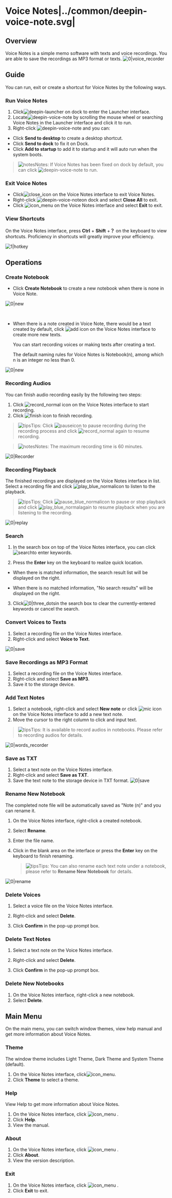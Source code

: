 # Voice Notes|../common/deepin-voice-note.svg|

## Overview

Voice Notes is a simple memo software with texts and voice recordings. You are able to save the recordings as MP3 format or texts. ![0|voice_recorder](jpg/main.png)


## Guide

You can run, exit or create a shortcut for Voice Notes by the following ways.

### Run Voice Notes

1.  Click![deepin-launcher](icon/deepin-launcher.svg) on dock to enter the Launcher interface.
2.  Locate![deepin-voice-note](icon/deepin-voice-note.svg) by scrolling the mouse wheel or searching Voice Notes in the Launcher interface and click it to run.
3.  Right-click ![deepin-voice-note](icon/deepin-voice-note.svg) and you can:

   - Click **Send to desktop** to create a desktop shortcut.
   - Click **Send to dock** to fix it on Dock.
   - Click **Add to startup** to add it to startup and it will auto run when the system boots.

> ![notes](icon/notes.svg)Notes: If Voice Notes has been fixed on dock by default, you can click  ![deepin-voice-note](icon/deepin-voice-note.svg) to run.

### Exit Voice Notes

- Click![close_icon](icon/close_icon.svg) on the Voice Notes interface to exit Voice Notes.
- Right-click ![deepin-voice-note](icon/deepin-voice-note.svg)on dock and select **Close All** to exit.
- Click ![icon_menu](icon/icon_menu.svg) on the Voice Notes interface and select  **Exit** to exit.

### View Shortcuts

On the Voice Notes interface, press  **Ctrl** + **Shift** +**？** on the keyboard to view shortcuts. Proficiency in shortcuts will greatly improve your efficiency.

 ![1|hotkey](jpg/hotkey.png)

## Operations

### Create Notebook

- Click **Create Notebook** to create a new notebook when there is none in Voice Note.

![0|new](jpg/create.png)

&nbsp;&nbsp;&nbsp;&nbsp;&nbsp;&nbsp;&nbsp;&nbsp;&nbsp;&nbsp;&nbsp;&nbsp;&nbsp;

- When there is a note created in Voice Note, there would be a text created by default, click ![add](icon/circlebutton_add2.svg) icon on the Voice Notes interface to create more new texts.

  You can start recording voices or making texts after creating a text.
  
  The default naming rules for Voice Notes is Notebook(n), among which n is an integer no less than 0.

![0|new](jpg/create1.png)


### Recording Audios

You can finish audio recording easily by the following two steps:

1. Click ![record_normal](icon/record_normal.svg) icon on the Voice Notes interface to start recording.
2.  Click ![finish](icon/finish_normal.svg) icon to finish recording.

> ![tips](icon/tips.svg)Tips: Click ![pause](icon/pause_red_normal.svg)icon to pause recording during the recording process and click  ![record_normal](icon/record_normal.svg) again to resume recording.

> ![notes](icon/notes.svg)Notes: The maximum recording time is 60 minutes.

![0|Recorder](jpg/recorder2.png)

### Recording Playback

The finished recordings are displayed on the Voice Notes interface in list. Select a recording file and click ![play_blue_normal](icon/play_blue_normal.svg)icon to listen to the playback.

> ![tips](icon/tips.svg)Tips: Click ![pause_blue_normal](icon/pause_blue_normal.svg)icon to pause or stop playback and click ![play_blue_normal](icon/play_blue_normal.svg)again to resume playback when you are listening to the recording.

![0|replay](jpg/replay.png)


### Search

1. In the search box on top of the Voice Notes interface, you can click![search](icon/search.svg)to enter keywords.

2.  Press the **Enter** key on the keyboard to realize quick location.

   - When there is matched information, the search result list will be displayed on the right.

   - When there is no matched information, "No search results" will be displayed on the right.

3.  Click![0|three_dots](icon/close_normal-2.svg)in the search box  to clear the currently-entered keywords or cancel the search. 


### Convert Voices to Texts

1. Select a recording file on the Voice Notes interface.
2. Right-click and select **Voice to Text**.

![0|save](jpg/toVoice.jpg)


### Save Recordings as MP3 Format

1.   Select a recording file on the Voice Notes interface.
2.   Right-click and select **Save as MP3**.
3.   Save it to the storage device.


### Add Text Notes

1. Select a notebook, right-click and select **New note** or click ![mic](icon/circlebutton_add2.svg) icon on the Voice Notes interface to add a new text note.
2.  Move the cursor to the right column to click and input text. 

> ![tips](icon/tips.svg)Tips: It is available to record audios in notebooks. Please refer to recording audios for details.

![0|words_recorder](jpg/main.png)


### Save as TXT

1.  Select a text note on the Voice Notes interface.
2.  Right-click and select **Save as TXT**.
3.  Save the text note to the storage device in TXT format.
    ![0|save](jpg/toTxT.png)

### Rename New Notebook

The completed note file will be automatically saved as "Note (n)" and you can rename it. 

1. On the Voice Notes interface, right-click a created notebook.

2. Select **Rename**.

3. Enter the file name.

4. Click in the blank area on the interface or press the **Enter** key on the keyboard to finish renaming.

   > ![tips](icon/tips.svg)Tips: You can also rename each text note under a notebook, please refer to **Rename New Notebook** for details. 

![0|rename](jpg/rename.png)


### Delete Voices

1.  Select a voice file on the Voice Notes interface.
2.  Right-click and select **Delete**.

3.  Click **Confirm** in the pop-up prompt box.


### Delete Text Notes

1.   Select a text note on the Voice Notes interface.
2.  Right-click and select **Delete**.

3.  Click **Confirm** in the pop-up prompt box.


### Delete New Notebooks

1. On the Voice Notes interface, right-click a new notebook.
2.  Select **Delete**.


## Main Menu

On the main menu, you can switch window themes, view help manual and get more information about Voice Notes.

### Theme

The window theme includes Light Theme, Dark Theme and System Theme (default).

1. On the Voice Notes interface, click![icon_menu](icon/icon_menu.svg).
2. Click **Theme** to select a theme.

### Help

View Help to get more information about Voice Notes.

1.  On the Voice Notes interface, click ![icon_menu](icon/icon_menu.svg) .
2.  Click **Help**.
3.  View the manual.

### About

1.  On the Voice Notes interface, click ![icon_menu](icon/icon_menu.svg) . 
2.  Click **About**.
3.  View the version description.

### Exit

1. On the Voice Notes interface, click ![icon_menu](icon/icon_menu.svg) .
2.  Click **Exit** to exit.
